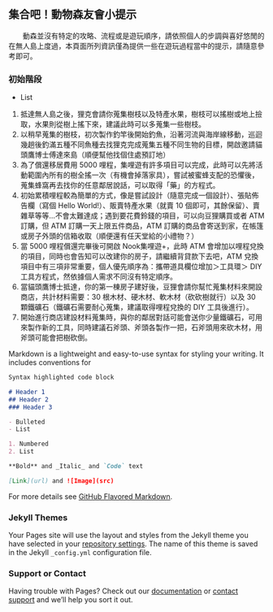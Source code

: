 ## 集合吧！動物森友會小提示

　　動森並沒有特定的攻略、流程或是遊玩順序，請依照個人的步調與喜好悠閒的在無人島上度過，本頁面所列資訊僅為提供一些在遊玩過程當中的提示，請隨意參考即可。

### 初始階段

- List
1. 抵達無人島之後，狸克會請你蒐集樹枝以及特產水果，樹枝可以搖樹或地上撿取，水果則從樹上搖下來，建議此時可以多蒐集一些樹枝。
2. 以稍早蒐集的樹枝，初次製作釣竿後開始釣魚，沿著河流與海岸線移動，巡迴幾趟後釣滿五種不同魚種去找狸克完成蒐集五種不同生物的目標，開啟邀請貓頭鷹博士傅達來島（順便幫他找個住處預訂地）
3. 為了償還移居費用 5000 哩程，集哩遊有許多項目可以完成，此時可以先將活動範圍內所有的樹全搖一次（有機會掉落家具），嘗試被蜜蜂支配的恐懼後，蒐集蜂窩再去找你的任意鄰居說話，可以取得「藥」的方程式。
4. 初始累積哩程較為簡單的方式，像是嘗試設計（隨意完成一個設計）、張貼佈告欄（寫個 Hello World!）、販賣特產水果（就賣 10 個即可，其餘保留）、賣雜草等等…不會太難達成；遇到要花費鈴錢的項目，可以向豆狸購買或者 ATM 訂購，但 ATM 訂購一天上限五件商品，ATM 訂購的商品會寄送到家，在帳篷或房子外頭的信箱收取（順便還有任天堂給的小禮物？）
5. 當 5000 哩程償還完畢後可開啟 Nook集哩遊+，此時 ATM 會增加以哩程兌換的項目，同時也會告知可以改建你的房子，請繼續背貸款下去吧，ATM 兌換項目中有三項非常重要，個人優先順序為：攜帶道具欄位增加＞工具環＞ DIY 工具方程式，然依據個人需求不同沒有特定順序。
6. 當貓頭鷹博士抵達，你的第一棟房子建好後，豆狸會請你幫忙蒐集材料來開設商店，共計材料需要：30 根木材、硬木材、軟木材（砍砍樹就行）以及 30 顆鐵礦石（鐵礦石需要耐心蒐集，建議取得哩程兌換的 DIY 工具後進行）。
7. 開始進行商店建設材料蒐集時，與你的鄰居對話可能會送你少量鐵礦石，可用來製作新的工具，同時建議石斧頭、斧頭各製作一把，石斧頭用來砍木材，用斧頭可能會把樹砍倒。

Markdown is a lightweight and easy-to-use syntax for styling your writing. It includes conventions for

```markdown
Syntax highlighted code block

# Header 1
## Header 2
### Header 3

- Bulleted
- List

1. Numbered
2. List

**Bold** and _Italic_ and `Code` text

[Link](url) and ![Image](src)
```

For more details see [GitHub Flavored Markdown](https://guides.github.com/features/mastering-markdown/).

### Jekyll Themes

Your Pages site will use the layout and styles from the Jekyll theme you have selected in your [repository settings](https://github.com/NeriakTo/ACNH/settings). The name of this theme is saved in the Jekyll `_config.yml` configuration file.

### Support or Contact

Having trouble with Pages? Check out our [documentation](https://help.github.com/categories/github-pages-basics/) or [contact support](https://github.com/contact) and we’ll help you sort it out.

